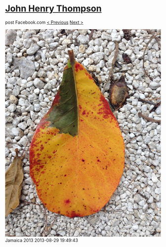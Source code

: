 # [John Henry Thompson](../README.md)
post Facebook.com
[< Previous](2013-08-29-7.md) [Next >](2013-08-29-9.md)

[![](../media/2013-08-29/Jamaica-2019.jpg)](../README.md)
Jamaica 2013
2013-08-29 19:49:43